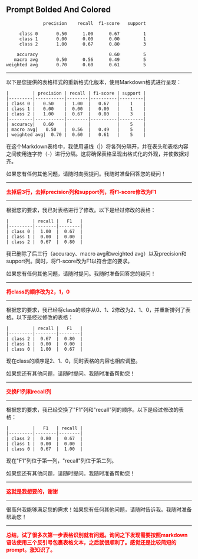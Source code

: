 ## Prompt Bolded And Colored


```
              precision    recall  f1-score   support

     class 0       0.50      1.00      0.67         1
     class 1       0.00      0.00      0.00         1
     class 2       1.00      0.67      0.80         3

    accuracy                           0.60         5
   macro avg       0.50      0.56      0.49         5
weighted avg       0.70      0.60      0.61         5
```

---

以下是您提供的表格样式的重新格式化版本，使用Markdown格式进行呈现：

```
|         | precision | recall | f1-score | support |
|---------|-----------|--------|----------|---------|
| class 0 |   0.50    |  1.00  |   0.67   |    1    |
| class 1 |   0.00    |  0.00  |   0.00   |    1    |
| class 2 |   1.00    |  0.67  |   0.80   |    3    |
|---------|-----------|--------|----------|---------|
| accuracy|   0.60    |        |          |    5    |
| macro avg|   0.50   |  0.56  |   0.49   |    5    |
| weighted avg|  0.70 |  0.60  |   0.61   |    5    |
```

在这个Markdown表格中，我使用竖线（|）将各列分隔开，并在表头和表格内容之间使用连字符（-）进行分隔。这将确保表格呈现出格式化的外观，并使数据对齐。

如果您有任何其他问题，请随时向我提问。我随时准备回答您的疑问！

---

**<span style="color: red;">去掉后3行，去掉precision列和support列，将f1-score修改为F1</span>**

---

根据您的要求，我已对表格进行了修改。以下是经过修改的表格：

```
|         | recall |   F1   |
|---------|--------|--------|
| class 0 |  1.00  |  0.67  |
| class 1 |  0.00  |  0.00  |
| class 2 |  0.67  |  0.80  |
```

我已删除了后三行（accuracy、macro avg和weighted avg）以及precision和support列。同时，将f1-score改为F1以符合您的要求。

如果您有任何其他问题，请随时提问。我随时准备回答您的疑问！

---

**<span style="color: red;">将class的顺序改为2，1，0</span>**

---

根据您的要求，我已经将class的顺序从0、1、2修改为2、1、0，并重新排列了表格。以下是经过修改的表格：

```
|         | recall |   F1   |
|---------|--------|--------|
| class 2 |  0.67  |  0.80  |
| class 1 |  0.00  |  0.00  |
| class 0 |  1.00  |  0.67  |
```

现在class的顺序是2、1、0，同时表格的内容也相应调整。

如果您还有其他问题，请随时提问。我随时准备帮助您！

---

**<span style="color: red;">交换F1列和recall列</span>**

---

根据您的要求，我已经交换了"F1"列和"recall"列的顺序。以下是经过修改的表格：

```
|         |   F1   | recall |
|---------|--------|--------|
| class 2 |  0.80  |  0.67  |
| class 1 |  0.00  |  0.00  |
| class 0 |  0.67  |  1.00  |
```

现在"F1"列位于第一列，"recall"列位于第二列。

如果您还有其他问题，请随时提问。我随时准备帮助您！

---

**<span style="color: red;">这就是我想要的，谢谢</span>**

---

很高兴我能够满足您的需求！如果您有任何其他问题，请随时告诉我。我随时准备帮助您！

---

**<span style="color: red;">总结，试了很多次第一步表格识别就有问题。询问之下发现需要按照markdown语法使用三个反引号包裹表格文本，之后就很顺利了。感觉还是比较简短的prompt。涨知识了。</span>**